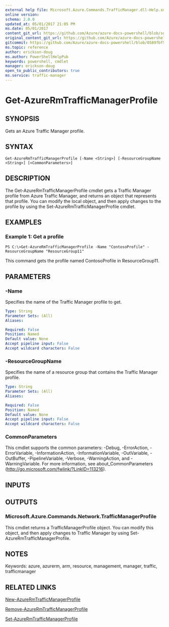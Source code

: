 ```yaml
---
external help file: Microsoft.Azure.Commands.TrafficManager.dll-Help.xml
online version:
schema: 2.0.0
updated_at: 05/01/2017 21:05 PM
ms.date: 05/01/2017
content_git_url: https://github.com/Azure/azure-docs-powershell/blob/sdw-version-test/azureps-cmdlets-docs/ResourceManager/AzureRM.TrafficManager/v1.0.12/Get-AzureRmTrafficManagerProfile.md
original_content_git_url: https://github.com/Azure/azure-docs-powershell/blob/sdw-version-test/azureps-cmdlets-docs/ResourceManager/AzureRM.TrafficManager/v1.0.12/Get-AzureRmTrafficManagerProfile.md
gitcommit: https://github.com/Azure/azure-docs-powershell/blob/0589fbf53d27e39e0cf445261d29c64fb0859d62
ms.topic: reference
author: erickson-doug
ms.author: PowerShellHelpPub
keywords: powershell, cmdlet
manager: erickson-doug
open_to_public_contributors: true
ms.service: traffic-manager
---
```


# Get-AzureRmTrafficManagerProfile

## SYNOPSIS
Gets an Azure Traffic Manager profile.

## SYNTAX

```
Get-AzureRmTrafficManagerProfile [-Name <String>] [-ResourceGroupName <String>] [<CommonParameters>]
```

## DESCRIPTION
The Get-AzureRmTrafficManagerProfile cmdlet gets a Traffic Manager profile from Azure Traffic Manager, and returns an object that represents that profile.
You can modify the local object, and then apply changes to the profile by using the Set-AzureRmTrafficManagerProfile cmdlet.

## EXAMPLES

### Example 1: Get a profile
```
PS C:\>Get-AzureRmTrafficManagerProfile -Name "ContosoProfile" -ResourceGroupName "ResourceGroup11"
```

This command gets the profile named ContosoProfile in ResourceGroup11.

## PARAMETERS

### -Name
Specifies the name of the Traffic Manager profile to get.

```yaml
Type: String
Parameter Sets: (All)
Aliases: 

Required: False
Position: Named
Default value: None
Accept pipeline input: False
Accept wildcard characters: False
```

### -ResourceGroupName
Specifies the name of a resource group that contains the Traffic Manager profile.

```yaml
Type: String
Parameter Sets: (All)
Aliases: 

Required: False
Position: Named
Default value: None
Accept pipeline input: False
Accept wildcard characters: False
```

### CommonParameters
This cmdlet supports the common parameters: -Debug, -ErrorAction, -ErrorVariable, -InformationAction, -InformationVariable, -OutVariable, -OutBuffer, -PipelineVariable, -Verbose, -WarningAction, and -WarningVariable. For more information, see about_CommonParameters (http://go.microsoft.com/fwlink/?LinkID=113216).

## INPUTS

## OUTPUTS

### Microsoft.Azure.Commands.Network.TrafficManagerProfile
This cmdlet returns a TrafficManagerProfile object.
You can modify this object, and then apply changes to Traffic Manager by using Set-AzureRmTrafficManagerProfile.

## NOTES
Keywords: azure, azurerm, arm, resource, management, manager, traffic, trafficmanager

## RELATED LINKS

[New-AzureRmTrafficManagerProfile]()

[Remove-AzureRmTrafficManagerProfile]()

[Set-AzureRmTrafficManagerProfile]()

